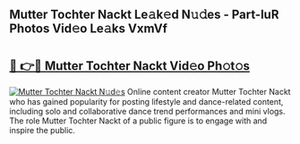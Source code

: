 ## Mutter Tochter Nackt Le𝚊k𝚎d N𝚞𝚍es - Part-luR Photos Vid𝚎o Le𝚊ks VxmVf

# <h2><a href="http://fb9upmq.evod.top/?m=Mutter+Tochter+Nackt">🔗 👉🔴 Mutter Tochter Nackt Vid𝚎o Ph𝚘t𝚘s</a></h2>

[![Mutter Tochter Nackt N𝚞d𝚎s](https://i.imgur.com/8V9OHl7.gif)](http://fb9upmq.evod.top/?m=Mutter+Tochter+Nackt)
Online content creator Mutter Tochter Nackt who has gained popularity for posting lifestyle and dance-related content, including solo and collaborative dance trend performances and mini vlogs. The role Mutter Tochter Nackt of a public figure is to engage with and inspire the public. 
